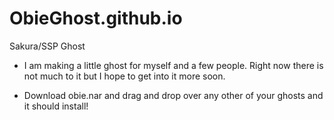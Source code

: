 # ObieGhost.github.io
Sakura/SSP Ghost
- I am making a little ghost for myself and a few people. Right now there is not much to it but I hope to get into it more soon.

- Download obie.nar and drag and drop over any other of your ghosts and it should install! 
